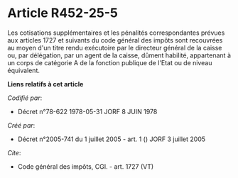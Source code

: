 # Article R452-25-5

Les cotisations supplémentaires et les pénalités correspondantes prévues aux articles 1727 et suivants du code général des
impôts sont recouvrées au moyen d'un titre rendu exécutoire par le directeur général de la caisse ou, par délégation, par un
agent de la caisse, dûment habilité, appartenant à un corps de catégorie A de la fonction publique de l'Etat ou de niveau
équivalent.

**Liens relatifs à cet article**

_Codifié par_:

  - Décret n°78-622 1978-05-31 JORF 8 JUIN 1978

_Créé par_:

  - Décret n°2005-741 du 1 juillet 2005 - art. 1 () JORF 3 juillet 2005

_Cite_:

  - Code général des impôts, CGI. - art. 1727 (VT)
